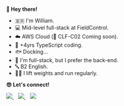 **👋 Hey there!**  

- 🇧🇷 I'm William.  
- 💻 Mid-level full-stack at FieldControl.  
- ☁️ AWS Cloud (🚀 CLF-C02 Coming soon).  
- 💙 +4yrs TypeScript coding.
- 🐟 Docking...
- 🥰 I'm full-stack, but I prefer the back-end.  
- 🔤 B2 English.  
- 🏋️‍♂️ I lift weights and run regularly.  

**😎 Let's connect!**  

<p>
  <a target="_blank" rel="noopener noreferrer" href="https://linkedin.com/in/william-augusto">
    <img src="https://img.shields.io/badge/LinkedIn-038aff?style=for-the-badge&logo=linkedin-white&logoColor=white" />
  </a>
  &nbsp;&nbsp;
  <a href="mailto:william.santos315@outlook.com">
    <img src="https://img.shields.io/badge/Microsoft_Outlook-038aff?style=for-the-badge&logo=msoutlook&logoColor=white" />
  </a>
  &nbsp;&nbsp;
  <a target="_blank" rel="noopener noreferrer" href="https://www.credly.com/users/william-augusto.ff4352ea">
    <img src="https://img.shields.io/badge/Credly-E37400?style=for-the-badge&logo=credly&logoColor=white" />
  </a>
</p>
